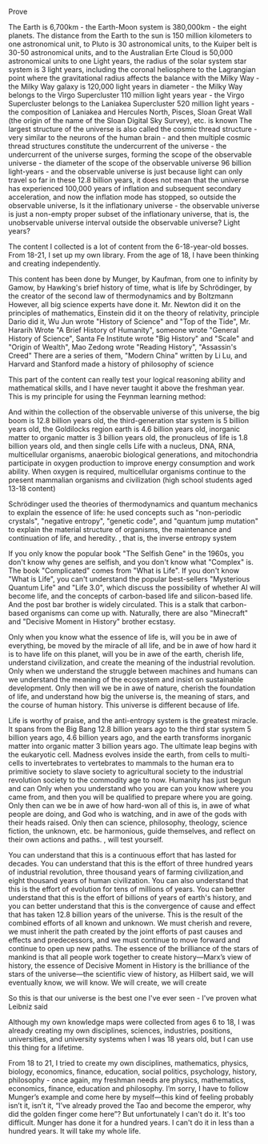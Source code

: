 Prove

The Earth is 6,700km - the Earth-Moon system is 380,000km - the eight planets. The distance from the Earth to the sun is 150 million kilometers to one astronomical unit, to Pluto is 30 astronomical units, to the Kuiper belt is 30-50 astronomical units, and to the Australian Erte Cloud is 50,000 astronomical units to one Light years, the radius of the solar system star system is 3 light years, including the coronal heliosphere to the Lagrangian point where the gravitational radius affects the balance with the Milky Way - the Milky Way galaxy is 120,000 light years in diameter - the Milky Way belongs to the Virgo Supercluster 110 million light years year - the Virgo Supercluster belongs to the Laniakea Supercluster 520 million light years - the composition of Laniakea and Hercules North, Pisces, Sloan Great Wall (the origin of the name of the Sloan Digital Sky Survey), etc. is known The largest structure of the universe is also called the cosmic thread structure - very similar to the neurons of the human brain - and then multiple cosmic thread structures constitute the undercurrent of the universe - the undercurrent of the universe surges, forming the scope of the observable universe - the diameter of the scope of the observable universe 96 billion light-years - and the observable universe is just because light can only travel so far in these 12.8 billion years, it does not mean that the universe has experienced 100,000 years of inflation and subsequent secondary acceleration, and now the inflation mode has stopped, so outside the observable universe, Is it the inflationary universe - the observable universe is just a non-empty proper subset of the inflationary universe, that is, the unobservable universe interval outside the observable universe? Light years?

The content I collected is a lot of content from the 6-18-year-old bosses. From 18-21, I set up my own library. From the age of 18, I have been thinking and creating independently.

This content has been done by Munger, by Kaufman, from one to infinity by Gamow, by Hawking's brief history of time, what is life by Schrödinger, by the creator of the second law of thermodynamics and by Boltzmann However, all big science experts have done it. Mr. Newton did it on the principles of mathematics, Einstein did it on the theory of relativity, principle Dario did it, Wu Jun wrote "History of Science" and "Top of the Tide", Mr. Hararih Wrote "A Brief History of Humanity", someone wrote "General History of Science", Santa Fe Institute wrote "Big History" and "Scale" and "Origin of Wealth", Mao Zedong wrote "Reading History", "Assassin's Creed" There are a series of them, "Modern China" written by Li Lu, and Harvard and Stanford made a history of philosophy of science

This part of the content can really test your logical reasoning ability and mathematical skills, and I have never taught it above the freshman year. This is my principle for using the Feynman learning method:

And within the collection of the observable universe of this universe, the big boom is 12.8 billion years old, the third-generation star system is 5 billion years old, the Goldilocks region earth is 4.6 billion years old, inorganic matter to organic matter is 3 billion years old, the pronucleus of life is 1.8 billion years old, and then single cells Life with a nucleus, DNA, RNA, multicellular organisms, anaerobic biological generations, and mitochondria participate in oxygen production to improve energy consumption and work ability. When oxygen is required, multicellular organisms continue to the present mammalian organisms and civilization (high school students aged 13-18 content)

Schrödinger used the theories of thermodynamics and quantum mechanics to explain the essence of life: he used concepts such as "non-periodic crystals", "negative entropy", "genetic code", and "quantum jump mutation" to explain the material structure of organisms, the maintenance and continuation of life, and heredity. , that is, the inverse entropy system

If you only know the popular book "The Selfish Gene" in the 1960s, you don't know why genes are selfish, and you don't know what "Complex" is. The book "Complicated" comes from "What is Life". If you don't know "What is Life", you can't understand the popular best-sellers "Mysterious Quantum Life" and "Life 3.0", which discuss the possibility of whether AI will become life, and the concepts of carbon-based life and silicon-based life. And the post bar brother is widely circulated. This is a stalk that carbon-based organisms can come up with. Naturally, there are also "Minecraft" and "Decisive Moment in History" brother ecstasy.


Only when you know what the essence of life is, will you be in awe of everything, be moved by the miracle of all life, and be in awe of how hard it is to have life on this planet, will you be in awe of the earth, cherish life, understand civilization, and create the meaning of the industrial revolution. Only when we understand the struggle between machines and humans can we understand the meaning of the ecosystem and insist on sustainable development. Only then will we be in awe of nature, cherish the foundation of life, and understand how big the universe is, the meaning of stars, and the course of human history. This universe is different because of life.

Life is worthy of praise, and the anti-entropy system is the greatest miracle. It spans from the Big Bang 12.8 billion years ago to the third star system 5 billion years ago, 4.6 billion years ago, and the earth transforms inorganic matter into organic matter 3 billion years ago. The ultimate leap begins with the eukaryotic cell. Madness evolves inside the earth, from cells to multi-cells to invertebrates to vertebrates to mammals to the human era to primitive society to slave society to agricultural society to the industrial revolution society to the commodity age to now. Humanity has just begun and can Only when you understand who you are can you know where you came from, and then you will be qualified to prepare where you are going. Only then can we be in awe of how hard-won all of this is, in awe of what people are doing, and God who is watching, and in awe of the gods with their heads raised. Only then can science, philosophy, theology, science fiction, the unknown, etc. be harmonious, guide themselves, and reflect on their own actions and paths. , will test yourself.

You can understand that this is a continuous effort that has lasted for decades. You can understand that this is the effort of three hundred years of industrial revolution, three thousand years of farming civilization,and eight thousand years of human civilization. You can also understand that this is the effort of evolution for tens of millions of years. You can better understand that this is the effort of billions of years of earth's history, and you can better understand that this is the convergence of cause and effect that has taken 12.8 billion years of the universe. This is the result of the combined efforts of all known and unknown. We must cherish and revere, we must inherit the path created by the joint efforts of past causes and effects and predecessors, and we must continue to move forward and continue to open up new paths. The essence of the brilliance of the stars of mankind is that all people work together to create history—Marx’s view of history, the essence of Decisive Moment in History is the brilliance of the stars of the universe—the scientific view of history, as Hilbert said, we will eventually know, we will know. We will create, we will create

So this is that our universe is the best one I've ever seen - I've proven what Leibniz said


Although my own knowledge maps were collected from ages 6 to 18, I was already creating my own disciplines, sciences, industries, positions, universities, and university systems when I was 18 years old, but I can use this thing for a lifetime.

From 18 to 21, I tried to create my own disciplines, mathematics, physics, biology, economics, finance, education, social politics, psychology, history, philosophy - once again, my freshman needs are physics, mathematics, economics, finance, education and philosophy. I’m sorry, I have to follow Munger’s example and come here by myself—this kind of feeling probably isn’t it, isn’t it, “I’ve already proved the Tao and become the emperor, why did the golden finger come here”? But unfortunately I can't do it. It's too difficult. Munger has done it for a hundred years. I can't do it in less than a hundred years. It will take my whole life.

